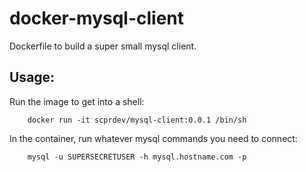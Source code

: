 # docker-mysql-client
Dockerfile to build a super small mysql client.

## Usage:

Run the image to get into a shell:

```
    docker run -it scprdev/mysql-client:0.0.1 /bin/sh
```

In the container, run whatever mysql commands you need to connect:

```
    mysql -u SUPERSECRETUSER -h mysql.hostname.com -p
```